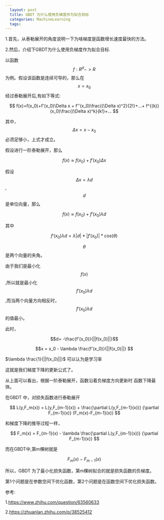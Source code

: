 ```yaml
---
  layout: post
  title: GBDT 为什么使用负梯度作为拟合目标
  categories: MachineLearning
  tags:
--- 
```


1.首先，从泰勒展开的角度说明一下为啥梯度是函数增长速度最快的方法。

2.然后，介绍下GBDT为什么使用负梯度作为拟合目标.


以函数$$f:R^d->R$$为例。假设该函数是连续可导的，那么在$$x=x_0$$经过泰勒展开后,有如下等式:

$$
f(x)=f(x_0)+f'(x_0)\Delta x + f''(x_0)\frac{(\Delta x)^2}{2!}+...+ f^{(k)}(x_0)\frac{(\Delta x)^k}{k!}+...
$$

其中，$$\Delta x = x- x_0 $$ 必须足够小，上式才成立。


假设进行一阶泰勒展开，那么

$$
f(x) \approx f(x_0)+f'(x_0)\Delta x
$$

假设 $$\Delta x = \lambda d$$ , $$d$$是单位向量，那么

$$
f(x) \approx f(x_0)+f'(x_0) \lambda d 
$$

其中

$$
f'(x_0) \lambda d  = \lambda |d| * |f'(x_0)| *cos(\theta)
$$

$$\theta$$是两个向量的夹角。

由于我们是最小化$$f(x)$$,所以就是最小化$$f'(x_0) \lambda d$$,而当两个向量方向相反时，$$f'(x_0) \lambda d $$ 的值最小。

此时，

$$d= -\frac{f'(x_0)}{||f(x_0)||}$$

$$x = x_0 - \lambda \frac{f'(x_0)}{||f(x_0)||} $$

$\lambda \frac{1}{||f(x_0)||}$ 可以认为是学习率

这就是我们梯度下降的更新公式了。

从上面可以看出，根据一阶泰勒展开，函数沿着负梯度方向更新时 函数下降最快。


在GBDT 中，对损失函数进行泰勒展开

$$
L(y,F_m(x)) = L(y,F_{m-1}(x)) + \frac{\partial L(y,F_{m-1}(x))} {\partial F_{m-1}(x)} (F_m(x)-F_{m-1}(x))
$$

和梯度下降的推导过程一样，

$$
F_m(x) = F_{m-1}(x) - \lambda \frac{\partial L(y,F_{m-1}(x))} {\partial F_{m-1}(x)}
$$

而在GBDT中,第m棵树就是

$$
F_m(x)-F_{m-1}(x)
$$

所以，GBDT 为了最小化损失函数，第m棵树拟合的就是损失函数的负梯度。



第1个问题是在参数空间下优化函数，第2个问题是在函数空间下优化损失函数。

参考:

1.https://www.zhihu.com/question/63560633

2.https://zhuanlan.zhihu.com/p/38525412

